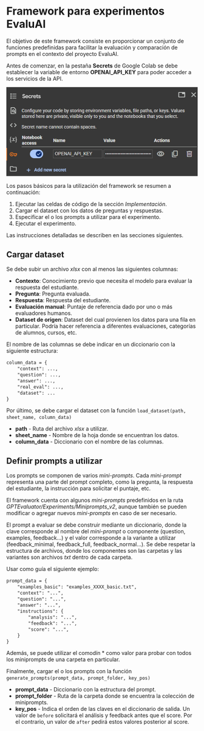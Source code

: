 # Framework para experimentos EvaluAI

El objetivo de este framework consiste en proporcionar un conjunto de funciones predefinidas para facilitar la evaluación y comparación de prompts en el contexto del proyecto EvaluAI.

Antes de comenzar, en la pestaña **Secrets** de Google Colab se debe establecer la variable de entorno **OPENAI_API_KEY** para poder acceder a los servicios de la API.

![Sección Secrets de Google Colab](/images/secrets.png)

Los pasos básicos para la utilización del framework se resumen a continuación:

1. Ejecutar las celdas de código de la sección *Implementación*.
2. Cargar el dataset con los datos de preguntas y respuestas.
3. Especificar el o los prompts a utilizar para el experimento.
4. Ejecutar el experimento.

Las instrucciones detalladas se describen en las secciones siguientes.

## Cargar dataset

Se debe subir un archivo *xlsx* con al menos las siguientes columnas:
* **Contexto**: Conocimiento previo que necesita el modelo para evaluar la respuesta del estudiante.
* **Pregunta**: Pregunta evaluada.
* **Respuesta**: Respuesta del estudiante.
* **Evaluación manual**: Puntaje de referencia dado por uno o más evaluadores humanos.
* **Dataset de origen**: Dataset del cual provienen los datos para una fila en particular. Podría hacer referencia a diferentes evaluaciones, categorías de alumnos, cursos, etc.

El nombre de las columnas se debe indicar en un diccionario con la siguiente estructura:

```
column_data = {
    "context": ...,
    "question": ...,
    "answer": ...,
    "real_eval": ...,
    "dataset": ...
}
```

Por último, se debe cargar el dataset con la función `load_dataset(path, sheet_name, column_data)`

- **path** - Ruta del archivo *xlsx* a utilizar.
- **sheet_name** - Nombre de la hoja donde se encuentran los datos.
- **column_data** - Diccionario con el nombre de las columnas.

## Definir prompts a utilizar

Los prompts se componen de varios *mini-prompts*. Cada *mini-prompt* representa una parte del prompt completo, como la pregunta, la respuesta del estudiante, la instrucción para solicitar el puntaje, etc.

El framework cuenta con algunos *mini-prompts* predefinidos en la ruta *GPTEvaluator/Experiments/Miniprompts_v2*, aunque también se pueden modificar o agregar nuevos *mini-prompts* en caso de ser necesario.

El prompt a evaluar se debe construir mediante un diccionario, donde la clave corresponde al nombre del *mini-prompt* o componente (question, examples, feedback...) y el valor corresponde a la variante a utilizar (feedback_minimal, feedback_full, feedback_normal...). Se debe respetar la estructura de archivos, donde los componentes son las carpetas y las variantes son archivos *txt* dentro de cada carpeta.

Usar como guía el siguiente ejemplo:

```
prompt_data = {
    "examples_basic": "examples_XXXX_basic.txt",
    "context": "...",
    "question": "...",
    "answer": "...",
    "instructions": {
        "analysis": "...",
        "feedback": "...",
        "score": "...",
    }
}
```

Además, se puede utilizar el comodín * como valor para probar con todos los miniprompts de una carpeta en particular.

Finalmente, cargar el o los prompts con la función `generate_prompts(prompt_data, prompt_folder, key_pos)`

- **prompt_data** - Diccionario con la estructura del prompt.
- **prompt_folder** - Ruta de la carpeta donde se encuentra la colección de miniprompts.
- **key_pos** - Indica el orden de las claves en el diccionario de salida. Un valor de `before` solicitará el análisis y feedback antes que el score. Por el contrario, un valor de `after` pedirá estos valores posterior al score.
